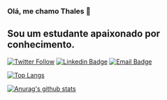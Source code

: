 ### Olá, me chamo Thales 👋

## Sou um estudante apaixonado por conhecimento.

[![Twitter Follow](https://img.shields.io/twitter/follow/thalesms2?color=2188ff&logo=twitter&style=for-the-badge)](https://twitter.com/intent/follow?original_referer=https%3A%2F%2Fgithub.com%2Fthalesms2&screen_name=thalesms2)
[![Linkedin Badge](https://img.shields.io/badge/-Thales%20Sato-2188ff?style=for-the-badge&logo=Linkedin&logoColor=white&link=https://www.linkedin.com/in/thalessato/)](https://www.linkedin.com/in/thalessato/) 
[![Email Badge](https://img.shields.io/badge/-thalesms2@outlook.com-2188ff?style=for-the-badge&logo=Gmail&logoColor=white&link=mailto:diego.schell.f@gmail.com)](mailto:diego.schell.f@gmail.com)

[![Top Langs](https://github-readme-stats.vercel.app/api/top-langs/?username=thalesms2&layout=compact)](https://github.com/thalesms2/github-readme-stats)

[![Anurag's github stats](https://github-readme-stats.vercel.app/api?username=thalesms2&hide=issues,prs&show_icons=true)](https://github.com/anuraghazra/github-readme-stats)

